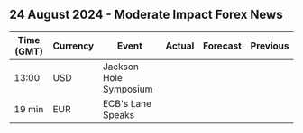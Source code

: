 ## 24 August 2024 - Moderate Impact Forex News

| Time (GMT) | Currency | Event | Actual | Forecast | Previous |
|------|----------|-------|--------|----------|----------|
| 13:00 | USD | Jackson Hole Symposium |  |  |  |
| 19 min | EUR | ECB's Lane Speaks |  |  |  |
